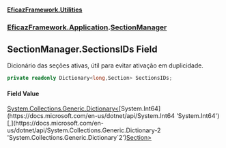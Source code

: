#### [EficazFramework.Utilities](EficazFrameworkUtilities.md 'EficazFramework Utilities')
### [EficazFramework.Application](EficazFrameworkUtilities.md#EficazFramework.Application 'EficazFramework.Application').[SectionManager](EficazFramework.Application/SectionManager.md 'EficazFramework.Application.SectionManager')

## SectionManager.SectionsIDs Field

Dicionário das seções ativas, útil para evitar ativação em duplicidade.

```csharp
private readonly Dictionary<long,Section> SectionsIDs;
```

#### Field Value
[System.Collections.Generic.Dictionary&lt;](https://docs.microsoft.com/en-us/dotnet/api/System.Collections.Generic.Dictionary-2 'System.Collections.Generic.Dictionary`2')[System.Int64](https://docs.microsoft.com/en-us/dotnet/api/System.Int64 'System.Int64')[,](https://docs.microsoft.com/en-us/dotnet/api/System.Collections.Generic.Dictionary-2 'System.Collections.Generic.Dictionary`2')[Section](EficazFramework.Application/Section.md 'EficazFramework.Application.Section')[&gt;](https://docs.microsoft.com/en-us/dotnet/api/System.Collections.Generic.Dictionary-2 'System.Collections.Generic.Dictionary`2')